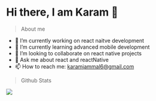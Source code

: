 # Hi there, I am Karam 👋 

> About me
- 🔭 I’m currently working on react naitve development
- 🌱 I’m currently learning advanced mobile development 
- 👯 I’m looking to collaborate on react native projects
- 💬 Ask me about react and reactNative 
- 📫 How to reach me: karamjammal6@gmail.com

> Github Stats

<img src="https://github-readme-stats.vercel.app/api?username=KJA-CSX&show_icons=true&theme=github_dark" />







